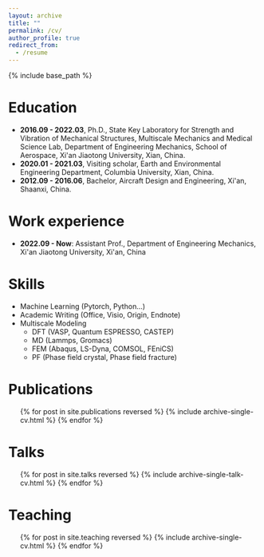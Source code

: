 ```yaml
---
layout: archive
title: ""
permalink: /cv/
author_profile: true
redirect_from:
  - /resume
---
```


{% include base_path %}

Education
======
* **2016.09 - 2022.03**, Ph.D., State Key Laboratory for Strength and Vibration of Mechanical Structures, Multiscale Mechanics and Medical Science Lab, Department of Engineering Mechanics, School of Aerospace, Xi'an Jiaotong University, Xian, China.
* **2020.01 - 2021.03**, Visiting scholar, Earth and Environmental Engineering Department, Columbia University, Xian, China.
* **2012.09 - 2016.06**, Bachelor, Aircraft Design and Engineering, Xi'an, Shaanxi, China.

Work experience
======
* **2022.09 - Now**: Assistant Prof., Department of Engineering Mechanics, Xi'an Jiaotong University, Xi'an, China

Skills
======
* Machine Learning (Pytorch, Python...)
* Academic Writing (Office, Visio, Origin, Endnote)
* Multiscale Modeling
  * DFT (VASP, Quantum ESPRESSO, CASTEP)
  * MD (Lammps, Gromacs)
  * FEM (Abaqus, LS-Dyna, COMSOL, FEniCS)
  * PF (Phase field crystal, Phase field fracture)

Publications
======
  <ul>{% for post in site.publications reversed %}
    {% include archive-single-cv.html %}
  {% endfor %}</ul>
  
Talks
======
  <ul>{% for post in site.talks reversed %}
    {% include archive-single-talk-cv.html  %}
  {% endfor %}</ul>
  
Teaching
======
  <ul>{% for post in site.teaching reversed %}
    {% include archive-single-cv.html %}
  {% endfor %}</ul>
  
